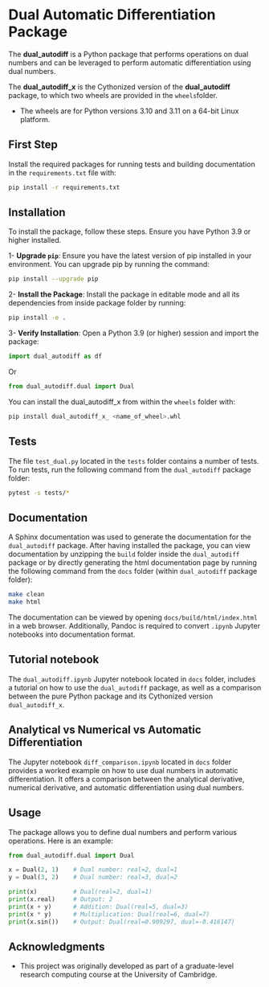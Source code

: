 # Dual Automatic Differentiation Package 

The **dual_autodiff** is a Python package that performs operations on dual numbers and can be leveraged to perform automatic differentiation using dual numbers.

The **dual_autodiff_x** is the Cythonized version of the **dual_autodiff** package, to which two wheels are provided in the `wheels`folder.
- The wheels are for Python versions 3.10 and 3.11 on a 64-bit Linux platform.

## First Step 

Install the required packages for running tests and building documentation in the `requirements.txt` file with:

 ```bash
 pip install -r requirements.txt
 ```


## Installation

To install the package, follow these steps. Ensure you have Python 3.9 or higher installed. 

1- **Upgrade `pip`**: Ensure you have the latest version of pip installed in your environment.
    You can upgrade pip by running the command:

 ```bash
 pip install --upgrade pip
 ```

2- **Install the Package**: Install the package in editable mode and all its dependencies from inside package folder by running:

 ```bash
 pip install -e .
 ```
3- **Verify Installation**: Open a Python 3.9 (or higher) session and import the package: 
 ```python 
 import dual_autodiff as df 
 ```
 Or 
 ```python 
 from dual_autodiff.dual import Dual
 ```

You can install the dual_autodiff_x from within the `wheels` folder with:

```bash 
pip install dual_autodiff_x_ <name_of_wheel>.whl
```

## Tests 

The file `test_dual.py` located in the `tests` folder contains a number of tests. To run tests, run the following command from the `dual_autodiff` package folder:

```bash
pytest -s tests/*
```

## Documentation

A Sphinx documentation was used to generate the documentation for the `dual_autodiff` package. After having installed the package, you can view documentation by unzipping the `build` folder inside the `dual_autodiff` package or by directly generating the html documentation page by running the following command from the `docs` folder (within `dual_autodiff` package folder): 

```bash
make clean
make html
```

The documentation can be viewed by opening `docs/build/html/index.html` in a web browser. Additionally, Pandoc is required to convert `.ipynb` Jupyter notebooks into documentation format.

## Tutorial notebook

The `dual_autodiff.ipynb` Jupyter notebook located in `docs` folder, includes a tutorial on how to use the `dual_autodiff` package, as well as a comparison between the pure Python package and its Cythonized version `dual_autodiff_x`.

## Analytical vs Numerical vs Automatic Differentiation

The Jupyter notebook `diff_comparison.ipynb` located in `docs` folder provides a worked example on how to use dual numbers in automatic differentiation. It offers a comparison between the analytical derivative, numerical derivative, and automatic differentiation using dual numbers.


## Usage
The package allows you to define dual numbers and perform various operations. Here is an example:

```python
from dual_autodiff.dual import Dual

x = Dual(2, 1)    # Dual number: real=2, dual=1
y = Dual(3, 2)    # Dual number: real=3, dual=2

print(x)          # Dual(real=2, dual=1)
print(x.real)     # Output: 2
print(x + y)      # Addition: Dual(real=5, dual=3)
print(x * y)      # Multiplication: Dual(real=6, dual=7)
print(x.sin())    # Output: Dual(real=0.909297, dual=-0.416147)

```
## Acknowledgments

- This project was originally developed as part of a graduate-level research computing course at the University of Cambridge.
